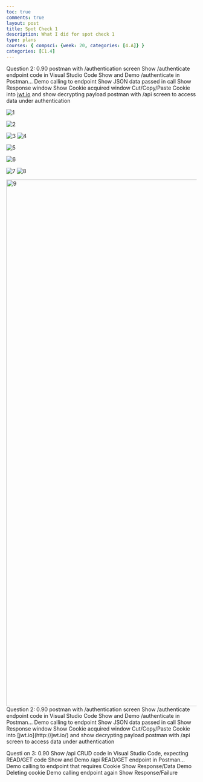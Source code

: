 ```yaml
---
toc: true
comments: true
layout: post
title: Spot Check 1
description: What I did for spot check 1
type: plans
courses: { compsci: {week: 20, categories: [4.A]} }
categories: [C1.4]
---
```


Question 2: 0.90
postman with /authentication screen
Show /authenticate endpoint code in Visual Studio Code
 Show and Demo /authenticate in Postman…
 Demo calling to endpoint
 Show JSON data passed in call
 Show Response window
 Show Cookie acquired window
 Cut/Copy/Paste Cookie into [jwt.io](http://jwt.io/) and show decrypting payload
postman with /api screen to access data under authentication




![1](https://github.com/tanvim-18/student/assets/142523190/4673384a-6a50-4410-975d-5b6895aa8ae1)

![2](https://github.com/tanvim-18/student/assets/142523190/e7fa5f04-a241-4cc3-9fb3-d9ea5b878149)

![3](https://github.com/tanvim-18/student/assets/142523190/faa60691-a4c4-4af1-ae5d-7d5e91f942e9)
![4](https://github.com/tanvim-18/student/assets/142523190/a161b4f1-3f54-4847-826d-f465be48d147)

![5](https://github.com/tanvim-18/student/assets/142523190/76060ac1-b0ba-4a4a-9352-f0b240395e8a)

![6](https://github.com/tanvim-18/student/assets/142523190/30a20dac-2b06-46d8-9d2b-40f51ecfdc3c)

![7](https://github.com/tanvim-18/student/assets/142523190/9571e7e1-080f-4f9a-920f-cfe07352d86b)
![8](https://github.com/tanvim-18/student/assets/142523190/d0b4bdd2-b228-41e4-8e14-41eebfeed691)


<img width="1392" alt="9" src="https://github.com/tanvim-18/student/assets/142523190/ae563df5-ac09-4670-89d3-1e38584b8ec3">
Question 2: 0.90
postman with /authentication screen
Show /authenticate endpoint code in Visual Studio Code
 Show and Demo /authenticate in Postman…
 Demo calling to endpoint
 Show JSON data passed in call
 Show Response window
 Show Cookie acquired window
 Cut/Copy/Paste Cookie into [jwt.io](http://jwt.io/) and show decrypting payload
postman with /api screen to access data under authentication

 Questi
on 3: 0.90
Show /api CRUD code in Visual Studio Code, expecting READ/GET code
 Show and Demo /api READ/GET endpoint in Postman…
 Demo calling to endpoint that requires Cookie
 Show Response/Data
 Demo Deleting cookie
 Demo calling endpoint again
 Show Response/Failure